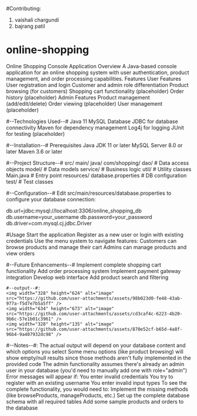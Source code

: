 #Contributing:
 1. vaishali chargundi
 2. bajrang patil
    
# online-shopping
Online Shopping Console Application
Overview
A Java-based console application for an online shopping system with user authentication, product management, and order processing capabilities.
Features
User Features
User registration and login
Customer and admin role differentiation
Product browsing (for customers)
Shopping cart functionality (placeholder)
Order history (placeholder)
Admin Features
Product management (add/edit/delete)
Order viewing (placeholder)
User management (placeholder)

#--Technologies Used--#
Java 11
MySQL Database
JDBC for database connectivity
Maven for dependency management
Log4j for logging
JUnit for testing (placeholder)

#--Installation--#
Prerequisites
Java JDK 11 or later
MySQL Server 8.0 or later
Maven 3.6 or later


#--Project Structure--#
 src/
 main/
 java/
 com/shopping/
 dao/        # Data access objects
 model/      # Data models
 service/    # Business logic
 util/       # Utility classes
 Main.java   # Entry point
 resources/
 database.properties # DB configuration
 test/                   # Test classes


#--Configuration--#
Edit src/main/resources/database.properties to configure your database connection:

db.url=jdbc:mysql://localhost:3306/online_shopping_db
db.username=your_username
db.password=your_password
db.driver=com.mysql.cj.jdbc.Driver

#Usage
Start the application
Register as a new user or login with existing credentials
Use the menu system to navigate features:
Customers can browse products and manage their cart
Admins can manage products and view orders

#--Future Enhancements--#
Implement complete shopping cart functionality
Add order processing system
Implement payment gateway integration
Develop web interface
Add product search and filtering


    #--output--#:
    <img width="328" height="624" alt="image" src="https://github.com/user-attachments/assets/98b023d0-fe48-43ab-977a-f5d7e7b5a5ff" />
    <img width="634" height="673" alt="image" src="https://github.com/user-attachments/assets/cd3caf4c-6223-4b20-9b6c-57e1b01c3961" />
    <img width="328" height="135" alt="image" src="https://github.com/user-attachments/assets/870e52cf-b65d-4a8f-96b4-9a407932dc98" />

#--Notes--#:
The actual output will depend on your database content and which options you select
Some menu options (like product browsing) will show empty/null results since those methods aren't fully implemented in the provided code
The admin functionality assumes there's already an admin user in your database (you'd need to manually add one with role="admin")
Error messages will appear if:
You enter invalid credentials
You try to register with an existing username
You enter invalid input types
To see the complete functionality, you would need to:
Implement the missing methods (like browseProducts, manageProducts, etc.)
Set up the complete database schema with all required tables
Add some sample products and orders to the database
